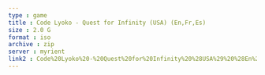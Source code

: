 ```yaml
---
type : game
title : Code Lyoko - Quest for Infinity (USA) (En,Fr,Es)
size : 2.0 G
format : iso
archive : zip
server : myrient
link2 : Code%20Lyoko%20-%20Quest%20for%20Infinity%20%28USA%29%20%28En%2CFr%2CEs%29
---
```

